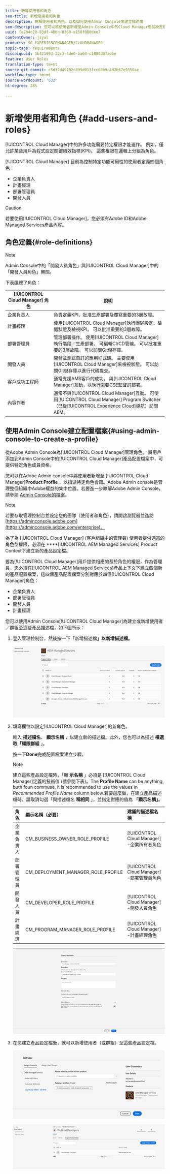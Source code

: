 ```yaml
---
title: 新增使用者和角色
seo-title: 新增使用者和角色
description: 瞭解使用者和角色，以及如何使用Admin Console來建立描述檔
seo-description: 您可以將使用者新增至Admin Console中的Cloud Manager產品設定檔，以指派特定角色成員資格。 請依照本節的說明進一步瞭解。
uuid: fa204c28-83df-48bb-8360-e158f080dee7
contentOwner: jsyal
products: SG_EXPERIENCEMANAGER/CLOUDMANAGER
topic-tags: requirements
discoiquuid: 1b421993-22c3-4de0-ba64-c1080d07ad5e
feature: User Roles
translation-type: tm+mt
source-git-commit: c5d32d49782c899d013fcc60b9c4d2b67e9350ae
workflow-type: tm+mt
source-wordcount: '632'
ht-degree: 28%

---
```



# 新增使用者和角色 {#add-users-and-roles}

[!UICONTROL Cloud Manager]中的許多功能需要特定權限才能運作。 例如，僅允許某些用戶為程式設定關鍵績效指標(KPI)。 這些權限在邏輯上分組為角色。

[!UICONTROL Cloud Manager] 目前為控制特定功能可用性的使用者定義四個角色：

* 企業負責人
* 計畫經理
* 部署管理員
* 開發人員

>[!CAUTION]
>
>若要使用[!UICONTROL Cloud Manager]，您必須有Adobe ID和Adobe Managed Services產品內容。

## 角色定義{#role-definitions}

>[!NOTE]
>
>Admin Console中的「開發人員角色」與[!UICONTROL Cloud Manager]中的「開發人員角色」無關。

下表匯總了角色：

| [!UICONTROL Cloud Manager] 角色 | 說明 |
|--- |--- |
| 企業負責人 | 負責定義KPI、批准生產部署及覆寫重要的3層故障。 |
| 計畫經理 | 使用[!UICONTROL Cloud Manager]執行團隊設定、檢閱狀態及檢視KPI。 可以批准重要的3層故障。 |
| 部署管理員 | 管理部署操作。 使用[!UICONTROL Cloud Manager]執行階段／生產部署。 可編輯CI/CD管線。 可以批准重要的3層故障。 可以訪問Git儲存庫。 |
| 開發人員 | 開發並測試自訂的應用程式碼。 主要使用[!UICONTROL Cloud Manager]來檢視狀態。 可以訪問Git儲存庫以進行代碼提交。 |
| 客戶成功工程師 | 通常支援AMS客戶的成功。 與[!UICONTROL Cloud Manager]互動，以執行需要CSE監督的部署。 |
| 內容作者 | 通常不與[!UICONTROL Cloud Manager]互動。 可使用[!UICONTROL Cloud Manager] Program Switcher（已從[!UICONTROL Experience Cloud]導航）訪問AEM。 |

## 使用Admin Console建立配置檔案{#using-admin-console-to-create-a-profile}

從Adobe Admin Console為[!UICONTROL Cloud Manager]管理角色。 將用戶添加到Admin Console中的[!UICONTROL Cloud Manager]產品配置檔案中，可提供特定角色成員資格。

您可以在Adobe Admin console中將使用者新增至 [!UICONTROL Cloud Manager]**Product Profile** ，以指派特定角色會籍。Adobe Admin console是管理整個組織中Adobe權益的集中位置。若要進一步瞭解Adobe Admin Console，請參閱 [Admin Console的檔案](https://helpx.adobe.com/tw/enterprise/using/admin-console.html)。

>[!NOTE]
>
>若要存取管理控制台並設定您的團隊（使用者和角色），請開啟瀏覽器並造訪[https://adminconsole.adobe.com](https://adminconsole.adobe.com/enterprise)。

為了為 [!UICONTROL Cloud Manager]  (客戶組織中的管理員) 使用者提供適當的角色型權限，必須在 ****[!UICONTROL AEM Managed Services] Product Context下建立新的產品設定檔。

要為[!UICONTROL Cloud Manager]用戶提供相應的基於角色的權限，作為管理員，您必須在[!UICONTROL AEM Managed Services]產品上下文下建立四個新的產品配置檔案，這四個產品配置檔案分別對應於四個[!UICONTROL Cloud Manager]角色：

* 企業負責人
* 部署管理員
* 開發人員
* 計畫經理

您可以使用[](https://adminconsole.adobe.com/)Admin Console[!UICONTROL Cloud Manager]為建立或新增使用者／群組至這些產品描述檔，如下圖所示：

1. 登入管理控制台，然後按一下「新增描述檔&#x200B;**」以新增描述檔。**

   ![](assets/admin_console_roles-1.png)

1. 填寫欄位以設定[!UICONTROL Cloud Manager]的新角色。

   輸入 **描述檔名**、 **顯示名稱** ，以建立新的描述檔。此外，您也可以為描述 **檔選取「權限群組** 」。

   按一下&#x200B;**Done**&#x200B;完成配置檔案建立步驟。

   >[!NOTE]
   >
   >建立這些產品設定檔時，「顯 **示名稱** 」必須是 [!UICONTROL Cloud Manager]定義的技術值  (請參閱下表)。The **Profile Name** can be anything, buth foun commuse, it is recommended to use the values in *Recommended Profile Name* column below.若要這麼做，在建立產品描述檔時，請取消勾選「與描述檔名 **稱相同** 」，並指定對應的值為 **「顯示名稱」**。

   | **角色** | **顯示名稱（必要）** | **建議的描述檔名稱** |
   |---|---|---|
   | 企業負責人 | CM_BUSINESS_OWNER_ROLE_PROFILE | [!UICONTROL Cloud Manager] -企業所有者角色 |
   | 部署管理員 | CM_DEPLOYMENT_MANAGER_ROLE_PROFILE | [!UICONTROL Cloud Manager] -部署管理員角色 |
   | 開發人員 | CM_DEVELOPER_ROLE_PROFILE | [!UICONTROL Cloud Manager] -開發人員角色 |
   | 計畫經理 | CM_PROGRAM_MANAGER_ROLE_PROFILE | [!UICONTROL Cloud Manager] -計畫經理角色 |

   ![](assets/screen_shot_2018-05-04at171819.png)

1. 在您建立產品設定檔後，就可以新增使用者（或群組）至這些產品設定檔。

   ![](assets/image2018-4-9_15-19-26.png)

   ![](assets/image2018-4-9_15-16-47.png)

